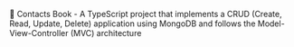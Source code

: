 📇 Contacts Book - A TypeScript project that implements a CRUD (Create, Read, Update, Delete) application using MongoDB and follows the Model-View-Controller (MVC) architecture
